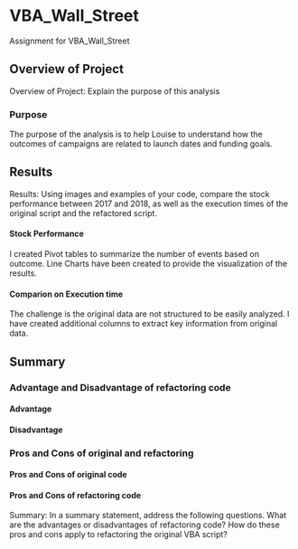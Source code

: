 # VBA_Wall_Street
Assignment for VBA_Wall_Street

## Overview of Project
Overview of Project: Explain the purpose of this analysis
### Purpose
The purpose of the analysis is to help Louise to understand how the outcomes of campaigns are related to launch dates and funding goals.

## Results
Results: Using images and examples of your code, compare the stock performance between 2017 and 2018, as well as the execution times of the original script and the refactored script.
#### Stock Performance
I created Pivot tables to summarize the number of events based on outcome. Line Charts have been created to provide the visualization of the results.
#### Comparion on Execution time
The challenge is the original data are not structured to be easily analyzed. I have created additional columns to extract key information from original data.



## Summary

### Advantage and Disadvantage of refactoring code
#### Advantage
#### Disadvantage

### Pros and Cons of original and refactoring
#### Pros and Cons of original code
#### Pros and Cons of refactoring code
Summary: In a summary statement, address the following questions.
What are the advantages or disadvantages of refactoring code?
How do these pros and cons apply to refactoring the original VBA script?


